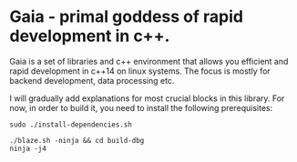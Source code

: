 Gaia - primal goddess of rapid development in c++.
=====

Gaia is a set of libraries and c++ environment that allows you efficient and rapid development
in c++14 on linux systems. The focus is mostly for backend development, data processing etc.

I will gradually add explanations for most crucial blocks in this library.
For now, in order to build it, you need to install the following prerequisites:


`sudo ./install-dependencies.sh`

```
./blaze.sh -ninja && cd build-dbg
ninja -j4
```


